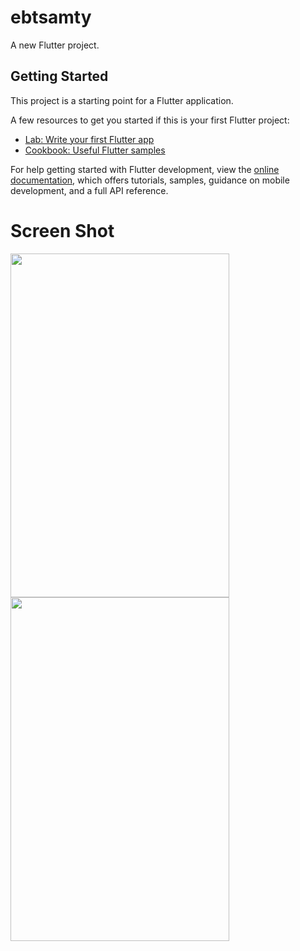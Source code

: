 # ebtsamty

A new Flutter project.

## Getting Started

This project is a starting point for a Flutter application.

A few resources to get you started if this is your first Flutter project:

- [Lab: Write your first Flutter app](https://docs.flutter.dev/get-started/codelab)
- [Cookbook: Useful Flutter samples](https://docs.flutter.dev/cookbook)

For help getting started with Flutter development, view the
[online documentation](https://docs.flutter.dev/), which offers tutorials,
samples, guidance on mobile development, and a full API reference.

# Screen Shot

<img src="https://github.com/zezo-salah/ebtsamty-master/assets/125914687/d41b8979-c1b1-4bb5-acaa-afbab29cc3d8" width="350" height="550">   <img src="https://github.com/zezo-salah/ebtsamty-master/assets/125914687/398ba3f0-cd9c-4d65-a4a0-c667931262a6" width="350" height="550">






